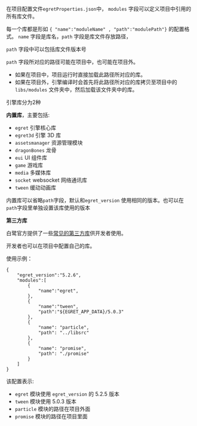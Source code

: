 
在项目配置文件`egretProperties.json`中， `modules` 字段可以定义项目中引用的所有库文件。

每一个库都是形如 `{ "name":"moduleName" , "path":"modulePath"}` 的配置格式。
`name` 字段是库名，`path` 字段是库文件存放路径，

`path` 字段中可以包括库文件版本号

`path` 字段所对应的路径可能在项目中，也可能在项目外。

* 如果在项目中，项目运行时直接加载此路径所对应的库。
* 如果在项目外，引擎编译时会首先将此路径所对应的库拷贝至项目中的 `libs/modules` 文件夹中，然后加载该文件夹中的库。

引擎库分为2种

**内置库**，主要包括:
 
* `egret` 引擎核心库
* `egret3d` 引擎 3D 库
* `assetsmanager` 资源管理模块
* `dragonBones` 龙骨
* `eui` UI 组件库
* `game` 游戏库
* `media` 多媒体库
* `socket` websocket 网络通讯库
* `tween` 缓动动画库

内置库可以省略`path`字段，默认和`egret_version` 使用相同的版本。也可以在`path`字段里单独设置该库使用的版本

**第三方库**

白鹭官方提供了一些[常见的第三方库](https://github.com/egret-labs/egret-game-library)供开发者使用。

开发者也可以在项目中配置自己的库。



使用示例：

```
{
	"egret_version":"5.2.6",
	"modules":[
		{
			"name":"egret",
		},
		{
			"name":"tween",
			"path":"${EGRET_APP_DATA}/5.0.3"
		},
		{
			"name": "particle",
			"path": "../libsrc"
		},
		{
			"name": "promise",
			"path": "./promise"
		}
	]
}
```
该配置表示:

* `egret` 模块使用 `egret_version` 的 5.2.5 版本
*  `tween` 模块使用 5.0.3 版本
*  `particle` 模块的路径在项目外面
*  `promise` 模块的路径在项目里面

